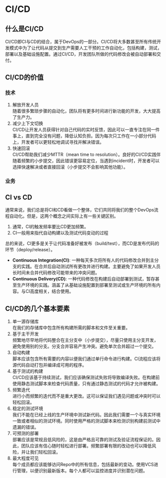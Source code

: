 # CI/CD

## 什么是CI/CD

CI/CD即CI与CD的结合，属于DevOps的一部分。CI/CD将大多数甚至所有传统开发模式中为了让代码从提交到生产需要人工干预的工作自动化，包括构建，测试，部署以及基础设施配置。通过CI/CD，开发团队所做的代码修改会被自动部署和交付。  

## CI/CD的价值  

### 技术  

1. 解放开发人员  
   随着很多繁琐步骤的自动化，团队将有更多时间进行新功能的开发，大大提高了生产力。
2. 减少上下文切换  
   CI/CD让开发人员获得针对自己代码的实时反馈，因此可以一直专注在同一件事上，直到完全没有问题，降低认知负担。因为每次只工作在一小部分代码上，开发者可以更轻松地调试寻找并解决错误。
3. 快速回滚  
   CI/CD帮助我们减少MTTR（mean time to resolution）。良好的CI/CD实践伴随着频繁的小步提交，因此错误更容易定位，当遇到incident时，开发者可以选择快速解决或者直接回滚（小步提交不会影响其他功能）。

### 业务  

## CI vs CD  

通常来说，我们总是将CI和CD看做一个整体，它们共同将我们的整个DevOps流程自动化。但是，这两个概念之间实际上有一些关键区别。  

1. 通常，CI的触发频率要比CD更加频繁。  
2. CI一般用来指代自动构建以及测试代码变动的过程  

总的来说，CI更多是关于让代码准备好被发布（build/test），而CD是发布代码的环节（deploy/release）。

- **Continuous Integration(CI)**:  一种每天多次将所有人的代码修改合并到主分支的实践。在合并后自动测试所有更改并进行构建。主要避免了如果开发人员长时间未合并代码修改可能带来的冲突问题。
- **Continuous Delivery(CD)**: 一种代码修改在构建后自动部署到测试，暂存甚至生产环境的实践。涵盖了从基础设施配置到部署至测试或生产环境的所有内容。与CI高度相关，结合使用。  

## CI/CD的几个基本要素  

1. 单一源存储库  
   在我们的存储库中包含所有构建所需的脚本和文件至关重要。  
2. 基于主干开发  
   频繁地尽早地将代码整合在主分支中（小步提交），尽量只使用主分支开发，避免使用别的分支。分支合并容易产生冲突。避免单次合并超过一个提交。
3. 自动构建  
   脚本应该包含所有需要的内容以便我们通过单行命令进行构建。CI流程应该将源代码自动打包并编译成可用的程序。
4. 基于测试的构建  
   CI/CD应该基于持续测试，我们应该确保测试失败将导致编译失败。在构建前使用静态测试脚本来检查代码质量，只有通过静态测试的代码才允许被构建。
5. 频繁迭代  
   进行小而频繁的迭代而不是重大更改。这可以保证我们遇见问题或冲突时可以轻松回滚。
6. 稳定的测试环境  
   我们不能在已经上线的生产环境中测试新代码。因此我们需要一个与真实环境一致或者相似的测试环境。同时使用严格的测试脚本来检测识别构建前测试中遗漏的错误。
7. 可预测的部署  
   部署应该是常规且低风险的，这是由严格且可靠的测试及验证流程保证的。因此，团队应该有信心随时轻松进行部署。频繁部署有限的改动也可以降低风险，并让我们轻松回滚。
8. 最大程度可见  
   每个成员都应该能够访问Repo中的所有信息，包括最新的变动。使用VCS进行管理，以便识别最新版本。每个人都可以监控进度并识别潜在问题。
